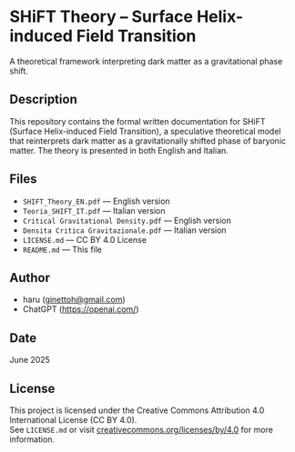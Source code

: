 
# SHiFT Theory – Surface Helix-induced Field Transition
A theoretical framework interpreting dark matter as a gravitational phase shift.

## Description
This repository contains the formal written documentation for SHiFT (Surface Helix-induced Field Transition), a speculative theoretical model that reinterprets dark matter as a gravitationally shifted phase of baryonic matter. The theory is presented in both English and Italian.

## Files
- `SHIFT_Theory_EN.pdf` — English version
- `Teoria_SHIFT_IT.pdf` — Italian version
- `Critical Gravitational Density.pdf` — English version
- `Densita Critica Gravitazionale.pdf` — Italian version
- `LICENSE.md` — CC BY 4.0 License
- `README.md` — This file

## Author
- haru (ginettoh@gmail.com)
- ChatGPT (https://openai.com/)

## Date
June 2025

## License
This project is licensed under the Creative Commons Attribution 4.0 International License (CC BY 4.0).  
See `LICENSE.md` or visit [creativecommons.org/licenses/by/4.0](https://creativecommons.org/licenses/by/4.0/) for more information.
